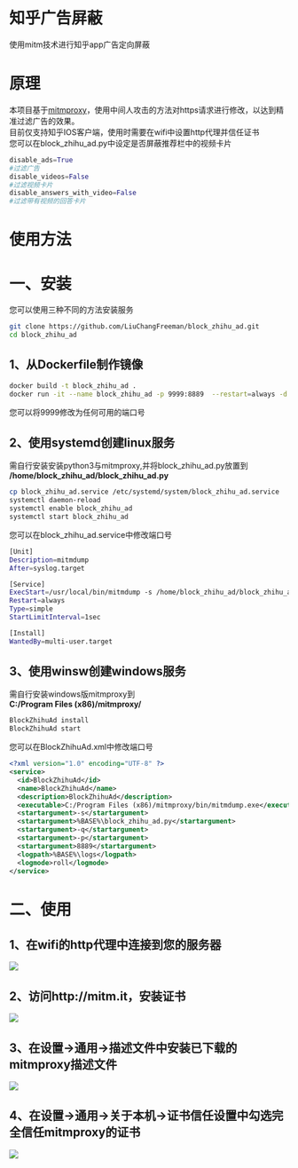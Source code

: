 # 知乎广告屏蔽
使用mitm技术进行知乎app广告定向屏蔽
# 原理
本项目基于[mitmproxy](https://github.com/mitmproxy/mitmproxy)，使用中间人攻击的方法对https请求进行修改，以达到精准过滤广告的效果。  
目前仅支持知乎IOS客户端，使用时需要在wifi中设置http代理并信任证书  
您可以在block_zhihu_ad.py中设定是否屏蔽推荐栏中的视频卡片
```python
disable_ads=True
#过滤广告
disable_videos=False
#过滤视频卡片
disable_answers_with_video=False
#过滤带有视频的回答卡片
```
# 使用方法
# 一、安装
您可以使用三种不同的方法安装服务
```bash
git clone https://github.com/LiuChangFreeman/block_zhihu_ad.git
cd block_zhihu_ad
```
## 1、从Dockerfile制作镜像
```bash
docker build -t block_zhihu_ad .
docker run -it --name block_zhihu_ad -p 9999:8889  --restart=always -d block_zhihu_ad
```
您可以将9999修改为任何可用的端口号
## 2、使用systemd创建linux服务
需自行安装安装python3与mitmproxy,并将block_zhihu_ad.py放置到
**/home/block_zhihu_ad/block_zhihu_ad.py**
```bash
cp block_zhihu_ad.service /etc/systemd/system/block_zhihu_ad.service
systemctl daemon-reload
systemctl enable block_zhihu_ad
systemctl start block_zhihu_ad
```
您可以在block_zhihu_ad.service中修改端口号
```bash
[Unit]
Description=mitmdump
After=syslog.target

[Service]
ExecStart=/usr/local/bin/mitmdump -s /home/block_zhihu_ad/block_zhihu_ad.py -p 8889 -q
Restart=always
Type=simple
StartLimitInterval=1sec

[Install]
WantedBy=multi-user.target
```
## 3、使用winsw创建windows服务
需自行安装windows版mitmproxy到  
**C:/Program Files (x86)/mitmproxy/**
```cmd
BlockZhihuAd install 
BlockZhihuAd start
```
您可以在BlockZhihuAd.xml中修改端口号
```xml
<?xml version="1.0" encoding="UTF-8" ?>
<service>
  <id>BlockZhihuAd</id>
  <name>BlockZhihuAd</name>
  <description>BlockZhihuAd</description>
  <executable>C:/Program Files (x86)/mitmproxy/bin/mitmdump.exe</executable>
  <startargument>-s</startargument>
  <startargument>%BASE%\block_zhihu_ad.py</startargument>
  <startargument>-q</startargument>
  <startargument>-p</startargument>
  <startargument>8889</startargument>
  <logpath>%BASE%\logs</logpath>
  <logmode>roll</logmode>  
</service>
```
# 二、使用
## 1、在wifi的http代理中连接到您的服务器
![](http://static.aikatsucn.cn/images/block-zhihu-ad/1.png)
## 2、访问http://mitm.it，安装证书
![](http://static.aikatsucn.cn/images/block-zhihu-ad/2.png)
## 3、在**设置->通用->描述文件**中安装已下载的mitmproxy描述文件
![](http://static.aikatsucn.cn/images/block-zhihu-ad/3.png)
## 4、在**设置->通用->关于本机->证书信任设置**中勾选完全信任mitmproxy的证书
![](http://static.aikatsucn.cn/images/block-zhihu-ad/4.png)